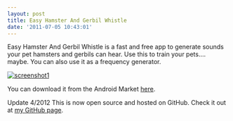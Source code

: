 ```yaml
---
layout: post
title: Easy Hamster And Gerbil Whistle
date: '2011-07-05 10:43:01'
---
```



Easy Hamster And Gerbil Whistle is a fast and free app to generate sounds your pet hamsters and gerbils can hear. Use this to train your pets…. maybe. You can also use it as a frequency generator.

[![](http://66.147.244.180/~hunterda/content/images/2011/07/screenshot141-180x300.png "screenshot1")](http://66.147.244.180/~hunterda/content/images/2011/07/screenshot141.png)

You can download it from the Android Market [here](https://market.android.com/details?id=com.hunterdavis.easyhamsterandgerbilwhistle).

Update 4/2012 This is now open source and hosted on GitHub. Check it out at [my GitHub page](https://github.com/huntergdavis).



